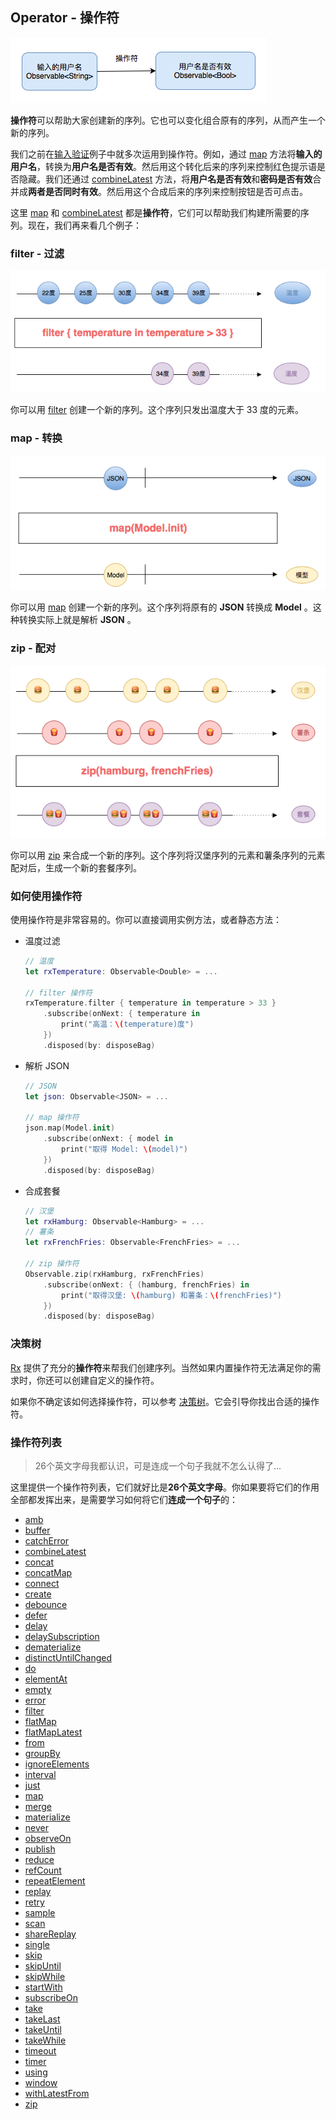 ## Operator - 操作符

![](/assets/Operator/Operator.png)

**操作符**可以帮助大家创建新的序列。它也可以变化组合原有的序列，从而产生一个新的序列。

我们之前在[输入验证](/content/first_app.md)例子中就多次运用到操作符。例如，通过 [map](operator/map.md) 方法将**输入的用户名**，转换为**用户名是否有效**。然后用这个转化后来的序列来控制红色提示语是否隐藏。我们还通过 [combineLatest](operator/combineLatest.md) 方法，将**用户名是否有效**和**密码是否有效**合并成**两者是否同时有效**。然后用这个合成后来的序列来控制按钮是否可点击。

这里 [map](operator/map.md) 和 [combineLatest](operator/combineLatest.md) 都是**操作符**，它们可以帮助我们构建所需要的序列。现在，我们再来看几个例子：

### filter - 过滤

  ![](/assets/Operator/filter.png)

  你可以用 [filter](operator/filter.md) 创建一个新的序列。这个序列只发出温度大于 33 度的元素。

### map - 转换

  ![](/assets/Operator/map.png)

  你可以用 [map](operator/map.md) 创建一个新的序列。这个序列将原有的 **JSON** 转换成 **Model** 。这种转换实际上就是解析 **JSON** 。

### zip - 配对

  ![](/assets/Operator/zip.png)

  你可以用 [zip](operator/zip.md) 来合成一个新的序列。这个序列将汉堡序列的元素和薯条序列的元素配对后，生成一个新的套餐序列。

### 如何使用操作符

使用操作符是非常容易的。你可以直接调用实例方法，或者静态方法：

* 温度过滤

  ```swift
  // 温度
  let rxTemperature: Observable<Double> = ...

  // filter 操作符
  rxTemperature.filter { temperature in temperature > 33 }
      .subscribe(onNext: { temperature in
          print("高温：\(temperature)度")
      })
      .disposed(by: disposeBag)
  ```

* 解析 JSON

  ```swift
  // JSON
  let json: Observable<JSON> = ...

  // map 操作符
  json.map(Model.init)
      .subscribe(onNext: { model in
          print("取得 Model: \(model)")
      })
      .disposed(by: disposeBag)
  ```

* 合成套餐

  ```swift
  // 汉堡
  let rxHamburg: Observable<Hamburg> = ...
  // 薯条
  let rxFrenchFries: Observable<FrenchFries> = ...

  // zip 操作符
  Observable.zip(rxHamburg, rxFrenchFries)
      .subscribe(onNext: { (hamburg, frenchFries) in
          print("取得汉堡: \(hamburg) 和薯条：\(frenchFries)")
      })
      .disposed(by: disposeBag)
  ```

### 决策树

[Rx](https://github.com/Reactive-Extensions/Rx.NET) 提供了充分的**操作符**来帮我们创建序列。当然如果内置操作符无法满足你的需求时，你还可以创建自定义的操作符。

如果你不确定该如何选择操作符，可以参考 [决策树](/content/decision_tree.md)。它会引导你找出合适的操作符。

### 操作符列表

>26个英文字母我都认识，可是连成一个句子我就不怎么认得了...

这里提供一个操作符列表，它们就好比是**26个英文字母**。你如果要将它们的作用全部都发挥出来，是需要学习如何将它们**连成一个句子**的：

* [amb](operator/amb.md)
* [buffer](operator/buffer.md)
* [catchError](operator/catchError.md)
* [combineLatest](operator/combineLatest.md)
* [concat](operator/concat.md)
* [concatMap](operator/concatMap.md)
* [connect](operator/connect.md)
* [create](operator/create.md)
* [debounce](operator/debounce.md)
* [defer](operator/defer.md)
* [delay](operator/delay.md)
* [delaySubscription](operator/delaySubscription.md)
* [dematerialize](operator/dematerialize.md)
* [distinctUntilChanged](operator/distinctUntilChanged.md)
* [do](operator/do.md)
* [elementAt](operator/elementAt.md)
* [empty](operator/empty.md)
* [error](operator/error.md)
* [filter](operator/filter.md)
* [flatMap](operator/flatMap.md)
* [flatMapLatest](operator/flatMapLatest.md)
* [from](operator/from.md)
* [groupBy](operator/groupBy.md)
* [ignoreElements](operator/ignoreElements.md)
* [interval](operator/interval.md)
* [just](operator/just.md)
* [map](operator/map.md)
* [merge](operator/merge.md)
* [materialize](operator/materialize.md)
* [never](operator/never.md)
* [observeOn](operator/observeOn.md)
* [publish](operator/publish.md)
* [reduce](operator/reduce.md)
* [refCount](operator/refCount.md)
* [repeatElement](operator/repeatElement.md)
* [replay](operator/replay.md)
* [retry](operator/retry.md)
* [sample](operator/sample.md)
* [scan](operator/scan.md)
* [shareReplay](operator/shareReplay.md)
* [single](operator/single.md)
* [skip](operator/skip.md)
* [skipUntil](operator/skipUntil.md)
* [skipWhile](operator/skipWhile.md)
* [startWith](operator/startWith.md)
* [subscribeOn](operator/subscribeOn.md)
* [take](operator/take.md)
* [takeLast](operator/takeLast.md)
* [takeUntil](operator/takeUntil.md)
* [takeWhile](operator/takeWhile.md)
* [timeout](operator/timeout.md)
* [timer](operator/timer.md)
* [using](operator/using.md)
* [window](operator/window.md)
* [withLatestFrom](operator/withLatestFrom.md)
* [zip](operator/zip.md)
